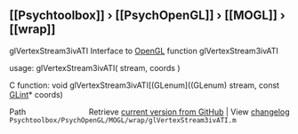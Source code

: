 ## [[Psychtoolbox]] &#8250; [[PsychOpenGL]] &#8250; [[MOGL]] &#8250; [[wrap]]

glVertexStream3ivATI  Interface to [OpenGL](OpenGL) function glVertexStream3ivATI  
  
usage:  glVertexStream3ivATI( stream, coords )  
  
C function:  void glVertexStream3ivATI[(GLenum]((GLenum) stream, const [GLint](GLint)\* coords)  




<div class="code_header" style="text-align:right;">
  <span style="float:left;">Path&nbsp;&nbsp;</span> <span class="counter">Retrieve <a href=
  "https://raw.github.com/Psychtoolbox-3/Psychtoolbox-3/beta/Psychtoolbox/PsychOpenGL/MOGL/wrap/glVertexStream3ivATI.m">current version from GitHub</a> | View <a href=
  "https://github.com/Psychtoolbox-3/Psychtoolbox-3/commits/beta/Psychtoolbox/PsychOpenGL/MOGL/wrap/glVertexStream3ivATI.m">changelog</a></span>
</div>
<div class="code">
  <code>Psychtoolbox/PsychOpenGL/MOGL/wrap/glVertexStream3ivATI.m</code>
</div>

